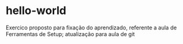 # hello-world
Exercico proposto para fixação do aprendizado, referente a aula de Ferramentas de Setup;
atualização para aula de git
